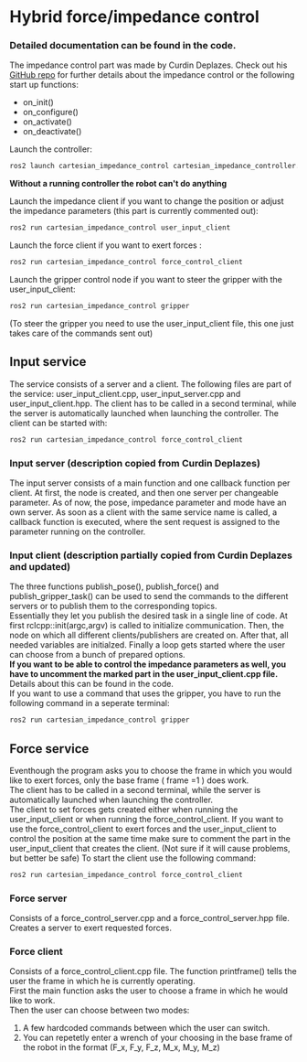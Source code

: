 # Hybrid force/impedance control
### Detailed documentation can be found in the code. 
The impedance control part was made by Curdin Deplazes. Check out his [GitHub repo](https://github.com/CurdinDeplazes/cartesian_impedance_control) for further details about the impedance control or the following start up functions:
- on_init()
- on_configure()
- on_activate()
- on_deactivate()


Launch the controller: <br />
```bash
ros2 launch cartesian_impedance_control cartesian_impedance_controller.launch.py
```
**Without a running controller the robot can't do anything** 

Launch the impedance client if you want to change the position or adjust the impedance parameters (this part is currently commented out): <br />
``` bash
ros2 run cartesian_impedance_control user_input_client 
```

Launch the force client if you want to exert forces : <br />
``` bash
ros2 run cartesian_impedance_control force_control_client 
```

Launch the gripper control node if you want to steer the gripper with the user_input_client: <br />
``` bash
ros2 run cartesian_impedance_control gripper 
```
(To steer the gripper you need to use the user_input_client file, this one just takes care of the commands sent out)

## Input service

The service consists of a server and a client. The following files are part of the service: user_input_client.cpp, user_input_server.cpp and user_input_client.hpp. The client has to be called in a second terminal, while the server is automatically launched when launching the controller. The client can be started with:
``` bash
ros2 run cartesian_impedance_control force_control_client 
```

### Input server (description copied from Curdin Deplazes)

The input server consists of a main function and one callback function per client. At first, the node is created, and then one server per changeable parameter. As of now, the pose, impedance parameter and mode have an own server. As soon as a client with the same service name is called, a callback function is executed, where the sent request is assigned to the parameter running on the controller.

### Input client (description partially copied from Curdin Deplazes and updated)
The three functions publish_pose(), publish_force() and publish_gripper_task() can be used to send the commands to the different servers or to publish them to the corresponding topics.  
Essentially they let you publish the desired task in a single line of code.
At first rclcpp::init(argc,argv) is called to initialize communication. Then, the node on which all different clients/publishers are created on. After that, all needed variables are initialzed. Finally a loop gets started where the user can choose from a bunch of prepared options.  
**If you want to be able to control the impedance parameters as well, you have to uncomment the marked part in the user_input_client.cpp file.** Details about this can be found in the code.  
If you want to use a command that uses the gripper, you have to run the following command in a seperate terminal:
``` bash
ros2 run cartesian_impedance_control gripper 
```

## Force service
Eventhough the program asks you to choose the frame in which you would like to exert forces, only the base frame ( frame =1 ) does work.  
The client has to be called in a second terminal, while the server is automatically launched when launching the controller.  
The client to set forces gets created either when running the user_input_client or when running the force_control_client. If you want to use the force_control_client to exert forces and the user_input_client to control the position at the same time make sure to comment the part in the user_input_client that creates the client. (Not sure if it will cause problems, but better be safe)
To start the client use the following command:
``` bash
ros2 run cartesian_impedance_control force_control_client 
```

### Force server
Consists of a force_control_server.cpp and a force_control_server.hpp file.
Creates a server to exert requested forces.

### Force client
Consists of a force_control_client.cpp file. 
The function printframe() tells the user the frame in which he is currently operating.  
First the main function asks the user to choose a frame in which he would like to work.  
Then the user can choose between two modes:  
1. A few hardcoded commands between which the user can switch.  
2. You can repetetly enter a wrench of your choosing in the base frame of the robot in the format (F_x, F_y, F_z, M_x, M_y, M_z)
